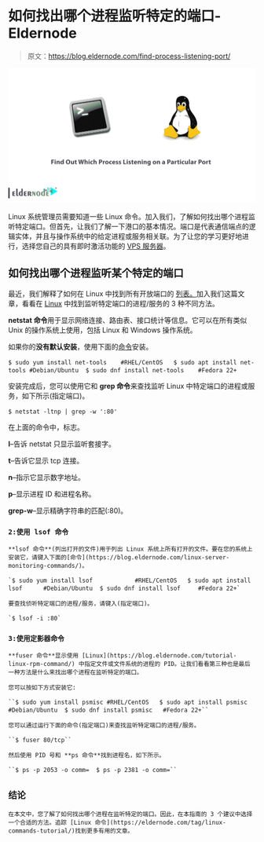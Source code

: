 # 如何找出哪个进程监听特定的端口- Eldernode

> 原文：<https://blog.eldernode.com/find-process-listening-port/>

![How to Find Out Which Process Listening on a Particular Port](img/faee4df81dd996cb6d787b1972f2f6df.png)

Linux 系统管理员需要知道一些 Linux 命令。加入我们，了解如何找出哪个进程监听特定端口。但首先，让我们了解一下港口的基本情况。端口是代表通信端点的逻辑实体，并且与操作系统中的给定进程或服务相关联。为了让您的学习更好地进行，选择您自己的具有即时激活功能的 [VPS 服务器](https://eldernode.com/vps/)。

## 如何找出哪个进程监听某个特定的端口

最近，我们解释了如何在 Linux 中找到所有开放端口的 [列表。](https://eldernode.com/find-list-open-ports-linux/)加入我们这篇文章，看看在 [Linux](https://www.linux.org/) 中找到监听特定端口的进程/服务的 3 种不同方法。

**netstat 命令**用于显示网络连接、路由表、接口统计等信息。它可以在所有类似 Unix 的操作系统上使用，包括 Linux 和 Windows 操作系统。

如果你的**没有默认安装**，使用下面的[命令](https://blog.eldernode.com/command-tips-linux/)安装。

```
$ sudo yum install net-tools	#RHEL/CentOS   $ sudo apt install net-tools	#Debian/Ubuntu  $ sudo dnf install net-tools	#Fedora 22+
```

安装完成后，您可以使用它和 **grep 命令**来查找监听 Linux 中特定端口的进程或服务，如下所示(指定端口)。

```
$ netstat -ltnp | grep -w ':80'
```

在上面的命令中，标志。

**l**–告诉 netstat 只显示监听套接字。

**t**–告诉它显示 tcp 连接。

**n**–指示它显示数字地址。

**p**–显示进程 ID 和进程名称。

**grep-w**–显示精确字符串的匹配(:80)。

### `2:使用 lsof 命令`

`**lsof 命令**(列出打开的文件)用于列出 Linux 系统上所有打开的文件。要在您的系统上安装它，请键入下面的[命令](https://blog.eldernode.com/linux-server-monitoring-commands/)。`

```
`$ sudo yum install lsof	        #RHEL/CentOS   $ sudo apt install lsof		#Debian/Ubuntu  $ sudo dnf install lsof		#Fedora 22+`
```

`要查找侦听特定端口的进程/服务，请键入(指定端口)。`

```
`$ lsof -i :80` 
```

### ``3:使用定影器命令``

``**fuser 命令**显示使用 [Linux](https://blog.eldernode.com/tutorial-linux-rpm-command/) 中指定文件或文件系统的进程的 PID。让我们看看第三种也是最后一种方法是什么来找出哪个进程在监听特定的端口。``

``您可以按如下方式安装它:``

```
``$ sudo yum install psmisc	#RHEL/CentOS   $ sudo apt install psmisc	#Debian/Ubuntu  $ sudo dnf install psmisc	#Fedora 22+`` 
```

``您可以通过运行下面的命令(指定端口)来查找监听特定端口的进程/服务。``

```
``$ fuser 80/tcp`` 
```

``然后使用 PID 号和 **ps 命令**找到进程名，如下所示。``

```
``$ ps -p 2053 -o comm=  $ ps -p 2381 -o comm=``
```

## ``结论``

``在本文中，您了解了如何找出哪个进程在监听特定的端口。因此，在本指南的 3 个建议中选择一个合适的方法。追踪 [Linux 命令](https://eldernode.com/tag/linux-commands-tutorial/)找到更多有用的文章。``